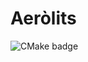 # Aeròlits

![CMake badge](https://github.com/lyquid/Aerolits/actions/workflows/build.yml/badge.svg)
